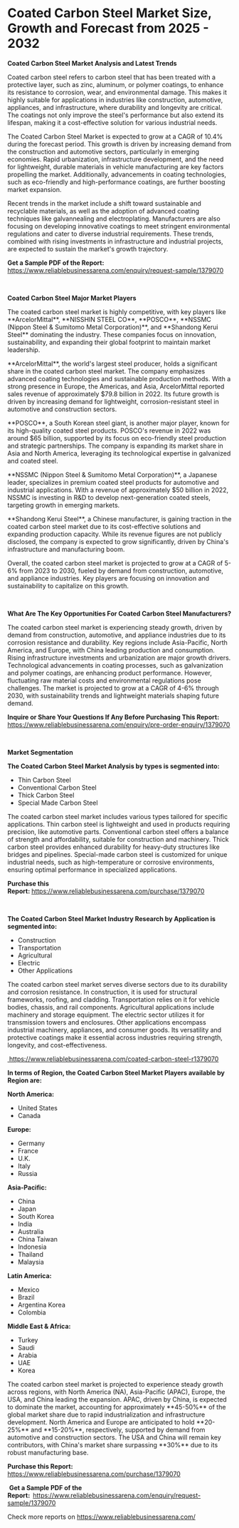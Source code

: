<p><h1>Coated Carbon Steel Market Size, Growth and Forecast from 2025 - 2032</h1></p><p><strong>Coated Carbon Steel Market Analysis and Latest Trends</strong></p>
<p><p>Coated carbon steel refers to carbon steel that has been treated with a protective layer, such as zinc, aluminum, or polymer coatings, to enhance its resistance to corrosion, wear, and environmental damage. This makes it highly suitable for applications in industries like construction, automotive, appliances, and infrastructure, where durability and longevity are critical. The coatings not only improve the steel's performance but also extend its lifespan, making it a cost-effective solution for various industrial needs.</p><p>The Coated Carbon Steel Market is expected to grow at a CAGR of 10.4% during the forecast period. This growth is driven by increasing demand from the construction and automotive sectors, particularly in emerging economies. Rapid urbanization, infrastructure development, and the need for lightweight, durable materials in vehicle manufacturing are key factors propelling the market. Additionally, advancements in coating technologies, such as eco-friendly and high-performance coatings, are further boosting market expansion.</p><p>Recent trends in the market include a shift toward sustainable and recyclable materials, as well as the adoption of advanced coating techniques like galvannealing and electroplating. Manufacturers are also focusing on developing innovative coatings to meet stringent environmental regulations and cater to diverse industrial requirements. These trends, combined with rising investments in infrastructure and industrial projects, are expected to sustain the market's growth trajectory.</p></p>
<p><strong>Get a Sample PDF of the Report:&nbsp;</strong> <a href="https://www.reliablebusinessarena.com/enquiry/request-sample/1379070?utm_campaign=1841&utm_medium=2&utm_source=Github&utm_content=ia&utm_term=25012025&utm_id=coated-carbon-steel">https://www.reliablebusinessarena.com/enquiry/request-sample/1379070</a></p>
<p>&nbsp;</p>
<p><strong>Coated Carbon Steel Major Market Players</strong></p>
<p><p>The coated carbon steel market is highly competitive, with key players like **ArcelorMittal**, **NISSHIN STEEL CO**, **POSCO**, **NSSMC (Nippon Steel & Sumitomo Metal Corporation)**, and **Shandong Kerui Steel** dominating the industry. These companies focus on innovation, sustainability, and expanding their global footprint to maintain market leadership.</p><p>**ArcelorMittal**, the world's largest steel producer, holds a significant share in the coated carbon steel market. The company emphasizes advanced coating technologies and sustainable production methods. With a strong presence in Europe, the Americas, and Asia, ArcelorMittal reported sales revenue of approximately $79.8 billion in 2022. Its future growth is driven by increasing demand for lightweight, corrosion-resistant steel in automotive and construction sectors.</p><p>**POSCO**, a South Korean steel giant, is another major player, known for its high-quality coated steel products. POSCO's revenue in 2022 was around $65 billion, supported by its focus on eco-friendly steel production and strategic partnerships. The company is expanding its market share in Asia and North America, leveraging its technological expertise in galvanized and coated steel.</p><p>**NSSMC (Nippon Steel & Sumitomo Metal Corporation)**, a Japanese leader, specializes in premium coated steel products for automotive and industrial applications. With a revenue of approximately $50 billion in 2022, NSSMC is investing in R&D to develop next-generation coated steels, targeting growth in emerging markets.</p><p>**Shandong Kerui Steel**, a Chinese manufacturer, is gaining traction in the coated carbon steel market due to its cost-effective solutions and expanding production capacity. While its revenue figures are not publicly disclosed, the company is expected to grow significantly, driven by China's infrastructure and manufacturing boom.</p><p>Overall, the coated carbon steel market is projected to grow at a CAGR of 5-6% from 2023 to 2030, fueled by demand from construction, automotive, and appliance industries. Key players are focusing on innovation and sustainability to capitalize on this growth.</p></p>
<p>&nbsp;</p>
<p><strong>What Are The Key Opportunities For Coated Carbon Steel Manufacturers?</strong></p>
<p><p>The coated carbon steel market is experiencing steady growth, driven by demand from construction, automotive, and appliance industries due to its corrosion resistance and durability. Key regions include Asia-Pacific, North America, and Europe, with China leading production and consumption. Rising infrastructure investments and urbanization are major growth drivers. Technological advancements in coating processes, such as galvanization and polymer coatings, are enhancing product performance. However, fluctuating raw material costs and environmental regulations pose challenges. The market is projected to grow at a CAGR of 4-6% through 2030, with sustainability trends and lightweight materials shaping future demand.</p></p>
<p><strong>Inquire or Share Your Questions If Any Before Purchasing This Report:</strong> <a href="https://www.reliablebusinessarena.com/enquiry/pre-order-enquiry/1379070?utm_campaign=1841&utm_medium=2&utm_source=Github&utm_content=ia&utm_term=25012025&utm_id=coated-carbon-steel">https://www.reliablebusinessarena.com/enquiry/pre-order-enquiry/1379070</a></p>
<p>&nbsp;</p>
<p><strong>Market Segmentation</strong></p>
<p><strong>The Coated Carbon Steel Market Analysis by types is segmented into:</strong></p>
<p><ul><li>Thin Carbon Steel</li><li>Conventional Carbon Steel</li><li>Thick Carbon Steel</li><li>Special Made Carbon Steel</li></ul></p>
<p><p>The coated carbon steel market includes various types tailored for specific applications. Thin carbon steel is lightweight and used in products requiring precision, like automotive parts. Conventional carbon steel offers a balance of strength and affordability, suitable for construction and machinery. Thick carbon steel provides enhanced durability for heavy-duty structures like bridges and pipelines. Special-made carbon steel is customized for unique industrial needs, such as high-temperature or corrosive environments, ensuring optimal performance in specialized applications.</p></p>
<p><strong>Purchase this Report:&nbsp;</strong><a href="https://www.reliablebusinessarena.com/purchase/1379070?utm_campaign=1841&utm_medium=2&utm_source=Github&utm_content=ia&utm_term=25012025&utm_id=coated-carbon-steel">https://www.reliablebusinessarena.com/purchase/1379070</a></p>
<p>&nbsp;</p>
<p><strong>The Coated Carbon Steel Market Industry Research by Application is segmented into:</strong></p>
<p><ul><li>Construction</li><li>Transportation</li><li>Agricultural</li><li>Electric</li><li>Other Applications</li></ul></p>
<p><p>The coated carbon steel market serves diverse sectors due to its durability and corrosion resistance. In construction, it is used for structural frameworks, roofing, and cladding. Transportation relies on it for vehicle bodies, chassis, and rail components. Agricultural applications include machinery and storage equipment. The electric sector utilizes it for transmission towers and enclosures. Other applications encompass industrial machinery, appliances, and consumer goods. Its versatility and protective coatings make it essential across industries requiring strength, longevity, and cost-effectiveness.</p></p>
<p><a href="https://www.reliablebusinessarena.com/coated-carbon-steel-r1379070?utm_campaign=1841&utm_medium=2&utm_source=Github&utm_content=ia&utm_term=25012025&utm_id=coated-carbon-steel">&nbsp;https://www.reliablebusinessarena.com/coated-carbon-steel-r1379070</a></p>
<p><strong>In terms of Region, the Coated Carbon Steel Market Players available by Region are:</strong></p>
<p>
    <p> <strong> North America: </strong>
        <ul>
            <li>United States</li>
            <li>Canada</li>
        </ul>
        </p> 
    <p> <strong> Europe: </strong>
        <ul>
            <li>Germany</li>
            <li>France</li>
            <li>U.K.</li>
            <li>Italy</li>
            <li>Russia</li>
        </ul>
        </p> 
    <p> <strong> Asia-Pacific: </strong>
        <ul>
            <li>China</li>
            <li>Japan</li>
            <li>South Korea</li>
            <li>India</li>
            <li>Australia</li>
            <li>China Taiwan</li>
            <li>Indonesia</li>
            <li>Thailand</li>
            <li>Malaysia</li>
        </ul>
        </p> 
    <p> <strong> Latin America: </strong>
        <ul>
            <li>Mexico</li>
            <li>Brazil</li>
            <li>Argentina Korea</li>
            <li>Colombia</li>
        </ul>
        </p> 
    <p> <strong> Middle East & Africa: </strong>
        <ul>
            <li>Turkey</li>
            <li>Saudi</li>
            <li>Arabia</li>
            <li>UAE</li>
            <li>Korea</li>
        </ul>
    </p>
    </p>
<p><p>The coated carbon steel market is projected to experience steady growth across regions, with North America (NA), Asia-Pacific (APAC), Europe, the USA, and China leading the expansion. APAC, driven by China, is expected to dominate the market, accounting for approximately **45-50%** of the global market share due to rapid industrialization and infrastructure development. North America and Europe are anticipated to hold **20-25%** and **15-20%**, respectively, supported by demand from automotive and construction sectors. The USA and China will remain key contributors, with China's market share surpassing **30%** due to its robust manufacturing base.</p></p>
<p><strong>Purchase this Report: </strong><a href="https://www.reliablebusinessarena.com/purchase/1379070?utm_campaign=1841&utm_medium=2&utm_source=Github&utm_content=ia&utm_term=25012025&utm_id=coated-carbon-steel">https://www.reliablebusinessarena.com/purchase/1379070</a></p>
<p>&nbsp;<strong>Get a Sample PDF of the Report:&nbsp;&nbsp;</strong><a href="https://www.reliablebusinessarena.com/enquiry/request-sample/1379070?utm_campaign=1841&utm_medium=2&utm_source=Github&utm_content=ia&utm_term=25012025&utm_id=coated-carbon-steel">https://www.reliablebusinessarena.com/enquiry/request-sample/1379070</a></p>
<p><strong></strong></p>
<p>Check more reports on <a href="https://www.reliablebusinessarena.com/?utm_campaign=1841&utm_medium=2&utm_source=Github&utm_content=ia&utm_term=25012025&utm_id=coated-carbon-steel">https://www.reliablebusinessarena.com/</a></p>